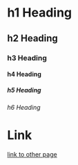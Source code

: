 # h1 Heading 
## h2 Heading
### h3 Heading
#### h4 Heading
##### h5 Heading
###### h6 Heading

# Link

[link to other page](test2.md.html) 